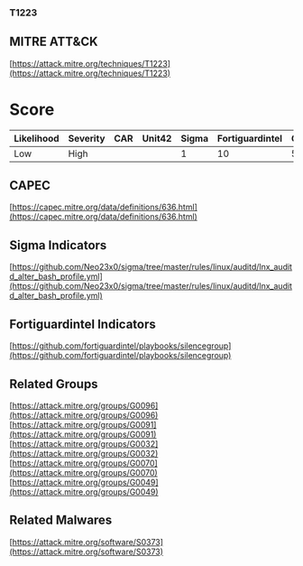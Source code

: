 
### T1223
## MITRE ATT&CK
[https://attack.mitre.org/techniques/T1223](https://attack.mitre.org/techniques/T1223)

# Score

| Likelihood | Severity | CAR | Unit42 | Sigma | Fortiguardintel | Groups | Malwares | Tools |
| ---------- | -------- | --- | ------ | ----- | --------------- | ---  | --- | --- |
| Low | High |   |   | 1 | 10 | 5 | 1 |   |



## CAPEC

[https://capec.mitre.org/data/definitions/636.html](https://capec.mitre.org/data/definitions/636.html)
[]()


## Sigma Indicators

[https://github.com/Neo23x0/sigma/tree/master/rules/linux/auditd/lnx_auditd_alter_bash_profile.yml](https://github.com/Neo23x0/sigma/tree/master/rules/linux/auditd/lnx_auditd_alter_bash_profile.yml)
[]()


## Fortiguardintel Indicators

[https://github.com/fortiguardintel/playbooks/silencegroup](https://github.com/fortiguardintel/playbooks/silencegroup)
[]()


## Related Groups

[https://attack.mitre.org/groups/G0096](https://attack.mitre.org/groups/G0096)
[https://attack.mitre.org/groups/G0091](https://attack.mitre.org/groups/G0091)
[https://attack.mitre.org/groups/G0032](https://attack.mitre.org/groups/G0032)
[https://attack.mitre.org/groups/G0070](https://attack.mitre.org/groups/G0070)
[https://attack.mitre.org/groups/G0049](https://attack.mitre.org/groups/G0049)
[]()


## Related Malwares

[https://attack.mitre.org/software/S0373](https://attack.mitre.org/software/S0373)
[]()
